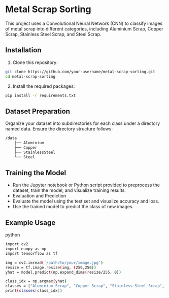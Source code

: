 # Metal Scrap Sorting

This project uses a Convolutional Neural Network (CNN) to classify images of metal scrap into different categories, including Aluminium Scrap, Copper Scrap, Stainless Steel Scrap, and Steel Scrap.

## Installation

1. Clone this repository:
```bash
git clone https://github.com/your-username/metal-scrap-sorting.git
cd metal-scrap-sorting
```
2. Install the required packages:
```bash
pip install -r requirements.txt
```
## Dataset Preparation

Organize your dataset into subdirectories for each class under a directory named data.
Ensure the directory structure follows:
```bash
/data
    ├── Aluminium
    ├── Copper
    ├── StainlessSteel
    └── Steel
```
## Training the Model

- Run the Jupyter notebook or Python script provided to preprocess the dataset, train the model, and visualize training results.
- Evaluation and Prediction
- Evaluate the model using the test set and visualize accuracy and loss.
- Use the trained model to predict the class of new images.

## Example Usage

python
```bash
import cv2
import numpy as np
import tensorflow as tf

img = cv2.imread('/path/to/your/image.jpg')
resize = tf.image.resize(img, (256,256))
yhat = model.predict(np.expand_dims(resize/255, 0))

class_idx = np.argmax(yhat)
classes = ["Aluminium Scrap", "Copper Scrap", "Stainless Steel Scrap", "Steel Scrap"]
print(classes[class_idx])
```
